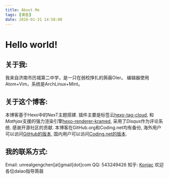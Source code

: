 ```yaml
---
title: About Me
tags: [摸鱼]
date: 2016-01-31 14:58:00
---
```


# Hello world!

## 关于我:
我来自济南市历城第二中学，是一只在弱校挣扎的蒟蒻OIer。
编辑器使用Atom+Vim，系统是ArchLinux+Mint。

## 关于这个博客:
本博客基于Hexo中的NexT主题搭建.
插件主要是标签云[hexo-tag-cloud](https://github.com/MikeCoder/hexo-tag-cloud), 和$Mathjax$支援的强力渲染引擎[hexo-renderer-kramed](https://github.com/sun11/hexo-renderer-kramed), 采用了$Disqus$作为评论系统. 感谢开源社区的贡献.
本博客在GitHub.org和Coding.net均有备份, 海外用户可以访问[GitHub的版本](mrmorning.github.io), 国内用户可以访问[Coding.net的版本](mrmorning.coding.me).

## 我的联系方式:
Email: unrealgengchen[at]gmail[dot]com
QQ: 543249426
知乎: [Konjac](https://www.zhihu.com/people/geng-chen-51/activities)
欢迎各位dalao指导蒟蒻